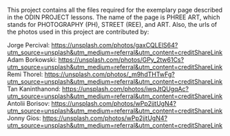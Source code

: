 This project contains all the files required for the exemplary page described in the ODIN PROJECT lessons.
The name of the page is PHREE ART, which stands for PHOTOGRAPHY (PH), STREET (REE), and ART.
Also, the urls of the photos used in this project are contributed by:

Jorge Percival: https://unsplash.com/photos/gaxCQLElS64?utm_source=unsplash&utm_medium=referral&utm_content=creditShareLink
Adam Borkowski: https://unsplash.com/photos/GPy_2tw61Cs?utm_source=unsplash&utm_medium=referral&utm_content=creditShareLink
Remi Thorel: https://unsplash.com/photos/_m9hdTHTwFg?utm_source=unsplash&utm_medium=referral&utm_content=creditShareLink
Tan Kaninthanond: https://unsplash.com/photos/iwqJtQUgqAc?utm_source=unsplash&utm_medium=referral&utm_content=creditShareLink
Antolii Borisov: https://unsplash.com/photos/wPp2jjtUgN4?utm_source=unsplash&utm_medium=referral&utm_content=creditShareLink
Jonny Gios: https://unsplash.com/photos/wPp2jjtUgN4?utm_source=unsplash&utm_medium=referral&utm_content=creditShareLink